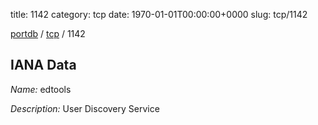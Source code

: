 title: 1142
category: tcp
date: 1970-01-01T00:00:00+0000
slug: tcp/1142

[portdb](/) / [tcp](/category/tcp.html) / 1142


## IANA Data

_Name:_ edtools

_Description:_ User Discovery Service

